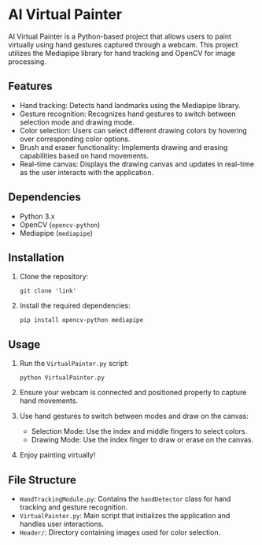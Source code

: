 # AI Virtual Painter

AI Virtual Painter is a Python-based project that allows users to paint virtually using hand gestures captured through a webcam. This project utilizes the Mediapipe library for hand tracking and OpenCV for image processing.

## Features

- Hand tracking: Detects hand landmarks using the Mediapipe library.
- Gesture recognition: Recognizes hand gestures to switch between selection mode and drawing mode.
- Color selection: Users can select different drawing colors by hovering over corresponding color options.
- Brush and eraser functionality: Implements drawing and erasing capabilities based on hand movements.
- Real-time canvas: Displays the drawing canvas and updates in real-time as the user interacts with the application.

## Dependencies

- Python 3.x
- OpenCV (`opencv-python`)
- Mediapipe (`mediapipe`)

## Installation

1. Clone the repository:

   ```
   git clone 'link'
   ```

2. Install the required dependencies:

   ```
   pip install opencv-python mediapipe
   ```

## Usage

1. Run the `VirtualPainter.py` script:

   ```
   python VirtualPainter.py
   ```

2. Ensure your webcam is connected and positioned properly to capture hand movements.

3. Use hand gestures to switch between modes and draw on the canvas:

   - Selection Mode: Use the index and middle fingers to select colors.
   - Drawing Mode: Use the index finger to draw or erase on the canvas.

4. Enjoy painting virtually!

## File Structure

- `HandTrackingModule.py`: Contains the `handDetector` class for hand tracking and gesture recognition.
- `VirtualPainter.py`: Main script that initializes the application and handles user interactions.
- `Header/`: Directory containing images used for color selection.

